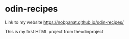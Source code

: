 # odin-recipes
Link to my website https://nobpanat.github.io/odin-recipes/

This is my first HTML project from theodinproject 
